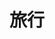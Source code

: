 ---
title: "旅行"
description: "旅行记录"

cascade:
  showDate: false
  showAuthor: false
  invertPagination: true
---